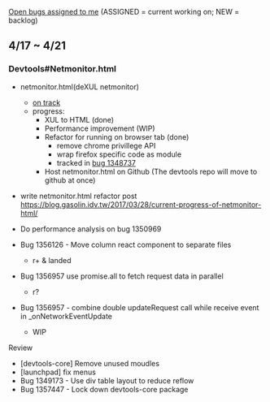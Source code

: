 [Open bugs assigned to me](https://bugzilla.mozilla.org/buglist.cgi?quicksearch=assignee%3Agasolin%40mozilla.com) (ASSIGNED = current working on; NEW = backlog)

## 4/17 ~ 4/21

### Devtools#Netmonitor.html

- netmonitor.html(deXUL netmonitor)
  - [on track](https://wiki.mozilla.org/DevTools/Netmonitor/Archive)
  - progress:
    - XUL to HTML (done) 
    - Performance improvement (WIP)
    - Refactor for running on browser tab (done)
      - remove chrome privillege API
      - wrap firefox specific code as module
      - tracked in [bug 1348737](https://bugzilla.mozilla.org/show_bug.cgi?id=1348737)
    - Host netmonitor.html on Github (The devtools repo will move to github at once)

- write netmonitor.html refactor post
https://blog.gasolin.idv.tw/2017/03/28/current-progress-of-netmonitor-html/

- Do performance analysis on bug 1350969

- Bug 1356126 - Move column react component to separate files
  - r+ & landed

- Bug 1356957 use promise.all to fetch request data in parallel
  - r?

- Bug 1356957 - combine double updateRequest call while receive event in _onNetworkEventUpdate
  - WIP

Review

- [devtools-core] Remove unused moudles
- [launchpad] fix menus
- Bug 1349173 - Use div table layout to reduce reflow
- Bug 1357447 - Lock down devtools-core package

[Mana page]: https://mana.mozilla.org/wiki/display/PM/Netmonitor+Project+Update
[Project Wiki]:  https://wiki.mozilla.org/DevTools/Netmonitor

